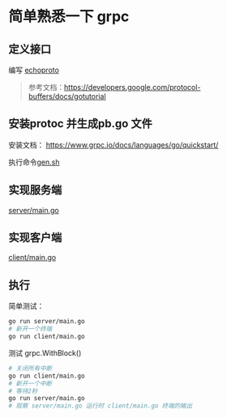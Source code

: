 # 简单熟悉一下 grpc


## 定义接口

编写 [echoproto](./pbecho/echo.proto)

> 参考文档：https://developers.google.com/protocol-buffers/docs/gotutorial

## 安装protoc 并生成pb.go 文件

安装文档： https://www.grpc.io/docs/languages/go/quickstart/

执行命令[gen.sh](./pbecho/gen.sh)

## 实现服务端

[server/main.go](./server/main.go)


## 实现客户端

[client/main.go](./client/main.go)


## 执行


简单测试：

```sh
go run server/main.go
# 新开一个终端
go run client/main.go
```


测试 grpc.WithBlock()

```sh
# 关闭所有中断
go run client/main.go
# 新开一个中断
# 等待2秒
go run server/main.go
# 观察 server/main.go 运行时 client/main.go 终端的输出
```
